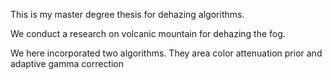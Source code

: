 This is my master degree thesis for dehazing algorithms.

We conduct a research on volcanic mountain for dehazing the fog.


We here incorporated two algorithms. They area color attenuation prior and adaptive gamma correction